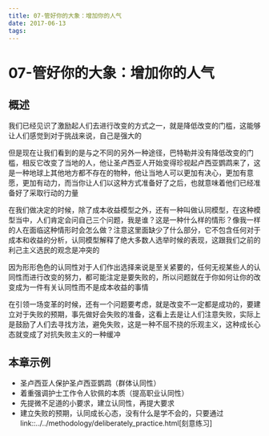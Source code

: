 ```yaml
---
title: 07-管好你的大象：增加你的人气
date: 2017-06-13
tags:
---
```


# 07-管好你的大象：增加你的人气


## 概述

我们已经见识了激励起人们去进行改变的方式之一，就是降低改变的门槛，这能够让人们感觉到对于挑战来说，自己是强大的

但是现在让我们看到的是与之不同的另外一种途径，巴特勒并没有降低改变的门槛，相反它改变了当地的人，他让圣卢西亚人开始变得珍视起卢西亚鹦鹉来了，这是一种地球上其他地方都不存在的物种，他让当地人可以更加有决心，更加有意愿，更加有动力，而当你让人们以这种方式准备好了之后，也就意味着他们已经准备好了采取行动的力量

在我们做决定的时候，除了成本收益模型之外，还有一种叫做认同模型，在这种模型当中，人们肯定会问自己三个问题，我是谁？这是一种什么样的情形？像我一样的人在面临这种情形时会怎么做？注意这里面缺少了什么部分，它不包含任何对于成本和收益的分析，认同模型解释了绝大多数人选举时候的表现，这跟我们之前的利己主义选民的观念是冲突的

因为形形色色的认同性对于人们作出选择来说是至关紧要的，任何无视某些人的认同性而进行改变的努力，都可能注定是要失败的，所以问题就在于你如何让你的改变成为一件有关认同性而不是成本收益的事情

在引领一场变革的时候，还有一个问题要考虑，就是改变不一定都是成功的，要建立对于失败的预期，事先做好会失败的准备，这看上去是让人们注意失败，实际上是鼓励了人们去寻找方法，避免失败，这是一种不屈不挠的乐观主义，这种成长心态就变成了对抗失败主义的一种缓冲

## 本章示例

* 圣卢西亚人保护圣卢西亚鹦鹉（群体认同性）
* 着重强调护士工作令人钦佩的本质（提高职业认同性）
* 先提微不足道的小要求，建立认同性，再提大要求
* 建立失败的预期，认同成长心态，没有什么是学不会的，只要通过 link::../../methodology/deliberately_practice.html[刻意练习]